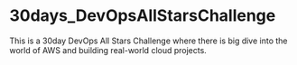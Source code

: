 # 30days_DevOpsAllStarsChallenge
This is a 30day DevOps All Stars Challenge where there is big dive into the world of AWS and building real-world cloud projects.
